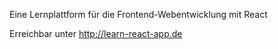 Eine Lernplattform für die Frontend-Webentwicklung mit React

Erreichbar unter http://learn-react-app.de
